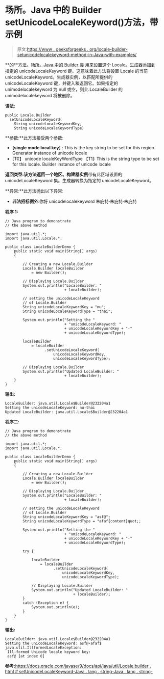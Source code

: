 # 场所。Java 中的 Builder setUnicodeLocaleKeyword()方法，带示例

> 原文:[https://www . geeksforgeeks . org/locale-builder-setunicodelocalekeyword-method-in-Java-with-examples/](https://www.geeksforgeeks.org/locale-builder-setunicodelocalekeyword-method-in-java-with-examples/)

**[的](https://www.geeksforgeeks.org/java-util-package-java/)**方法。[场所。Java 中的 Builder 类](https://www.geeksforgeeks.org/tag/java-locale-builder/) 用来设置这个 Locale。生成器添加到指定的 unicodeLocaleKeyword 键。这意味着此方法将设置 Locale 的当前 unicodeLocaleKeyword。生成器实例，以匹配所提供的 unicodeLocaleKeyword 键，并键入和返回它。如果指定的 unimodelocalekeyword 为 null 或空，则此 LocaleBuilder 的 unimodelocalekeyword 将被删除。

**语法:**

```
public Locale.Builder
  setUnicodeLocaleKeyword(
    String unicodeLocaleKeywordKey, 
    String unicodeLocaleKeywordType)

```

**参数:**此方法接受两个参数:

*   **[single mode local key]** : This is the key string to be set for this region. Generator instance of unicode locale
*   [T0】 unicode localeKeyWordType 【T1]: This is the string type to be set for this locale. Builder instance of unicode locale

**返回类型:**该方法返回一个**地区。构建器实例**带有此区域设置的 unicodeLocaleKeyword 集。生成器转换为指定的 unicodeLocaleKeyword。

**异常:**此方法抛出以下异常:

*   **非法招标例外**:你好 unicodelocalekeyword 朱庇特·朱庇特·朱庇特

**程序 1:**

```
// Java program to demonstrate
// the above method

import java.util.*;
import java.util.Locale.*;

public class LocaleBuilderDemo {
    public static void main(String[] args)
    {

        // Creating a new Locale.Builder
        Locale.Builder localeBuilder
            = new Builder();

        // Displaying Locale.Builder
        System.out.println("LocaleBuilder: "
                           + localeBuilder);

        // setting the unicodeLocaleKeyword
        // of Locale.Builder
        String unicodeLocaleKeywordKey = "nu";
        String unicodeLocaleKeywordType = "thai";

        System.out.println("Setting the "
                           + "unicodeLocaleKeyword: "
                           + unicodeLocaleKeywordKey + "-"
                           + unicodeLocaleKeywordType);

        localeBuilder
            = localeBuilder
                  .setUnicodeLocaleKeyword(
                      unicodeLocaleKeywordKey,
                      unicodeLocaleKeywordType);

        // Displaying Locale.Builder
        System.out.println("Updated LocaleBuilder: "
                           + localeBuilder);
    }
}
```

**输出:**

```
LocaleBuilder: java.util.Locale$Builder@232204a1
Setting the unicodeLocaleKeyword: nu-thai
Updated LocaleBuilder: java.util.Locale$Builder@232204a1

```

**程序二:**

```
// Java program to demonstrate
// the above method

import java.util.*;
import java.util.Locale.*;

public class LocaleBuilderDemo {
    public static void main(String[] args)
    {

        // Creating a new Locale.Builder
        Locale.Builder localeBuilder
            = new Builder();

        // Displaying Locale.Builder
        System.out.println("LocaleBuilder: "
                           + localeBuilder);

        // setting the unicodeLocaleKeyword
        // of Locale.Builder
        String unicodeLocaleKeywordKey = "asf@";
        String unicodeLocaleKeywordType = "afaf{content}quot;;

        System.out.println("Setting the "
                           + "unicodeLocaleKeyword: "
                           + unicodeLocaleKeywordKey + "-"
                           + unicodeLocaleKeywordType);

        try {

            localeBuilder
                = localeBuilder
                      .setUnicodeLocaleKeyword(
                          unicodeLocaleKeywordKey,
                          unicodeLocaleKeywordType);

            // Displaying Locale.Builder
            System.out.println("Updated LocaleBuilder: "
                               + localeBuilder);
        }
        catch (Exception e) {
            System.out.println(e);
        }
    }
}
```

**输出:**

```
LocaleBuilder: java.util.Locale$Builder@232204a1
Setting the unicodeLocaleKeyword: asf@-afaf$
java.util.IllformedLocaleException:
 Ill-formed Unicode locale keyword key:
 asf@ [at index 0]

```

**参考:**[https://docs.oracle.com/javase/9/docs/api/java/util/Locale.builder . html # setUnicodeLocaleKeyword-Java . lang . string-Java . lang . string-](https://docs.oracle.com/javase/9/docs/api/java/util/Locale.Builder.html#setUnicodeLocaleKeyword-java.lang.String-java.lang.String-)